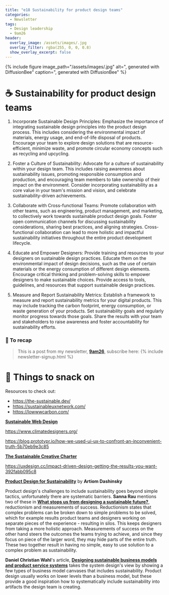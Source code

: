 ```yaml
---
title: "e18 Sustainability for product design teams"
categories:
  - Newsletter
tags:
  - Design leadership
  - 9am26
header:
  overlay_image: /assets/images/.jpg
  overlay_filter: rgba(255, 0, 0, 0.8)
  show_overlay_excerpt: false
---
```


{% include figure image_path="/assets/images/.jpg" alt=", generated with DiffusionBee" caption=", generated with DiffusionBee" %}

# ☕ Sustainability for product design teams

1.  Incorporate Sustainable Design Principles: Emphasize the importance of integrating sustainable design principles into the product design process. This includes considering the environmental impact of materials, energy usage, and end-of-life disposal of products. Encourage your team to explore design solutions that are resource-efficient, minimize waste, and promote circular economy concepts such as recycling and upcycling.
    
2.  Foster a Culture of Sustainability: Advocate for a culture of sustainability within your design team. This includes raising awareness about sustainability issues, promoting responsible consumption and production, and encouraging team members to take ownership of their impact on the environment. Consider incorporating sustainability as a core value in your team's mission and vision, and celebrate sustainability-driven achievements.
    
3.  Collaborate with Cross-functional Teams: Promote collaboration with other teams, such as engineering, product management, and marketing, to collectively work towards sustainable product design goals. Foster open communication channels for discussing sustainability considerations, sharing best practices, and aligning strategies. Cross-functional collaboration can lead to more holistic and impactful sustainability initiatives throughout the entire product development lifecycle.
    
4.  Educate and Empower Designers: Provide training and resources to your designers on sustainable design practices. Educate them on the environmental impact of design decisions, such as the use of certain materials or the energy consumption of different design elements. Encourage critical thinking and problem-solving skills to empower designers to make sustainable choices. Provide access to tools, guidelines, and resources that support sustainable design practices.
    
5.  Measure and Report Sustainability Metrics: Establish a framework to measure and report sustainability metrics for your digital products. This may include tracking the carbon footprint, energy consumption, or waste generation of your products. Set sustainability goals and regularly monitor progress towards those goals. Share the results with your team and stakeholders to raise awareness and foster accountability for sustainability efforts.
    

### 🥤 To recap

> This is a post from my newsletter, **[9am26](https://polgarp.com/categories/newsletter/)**, subscribe here:
> {% include newsletter-signup.html %}

# 🍪 Things to snack on

Resources to check out:
- https://the-sustainable.dev/
- https://sustainableuxnetwork.com/
- https://lowwwcarbon.com/ 


[**Sustainable Web Design**](https://sustainablewebdesign.org/)

https://www.climatedesigners.org/

https://blog.prototypr.io/how-we-used-ui-ux-to-confront-an-inconvenient-truth-5b70eb9e3c85



**[The Sustainable Creative Charter](https://sustainablecreativecharter.com/)**

https://uxdesign.cc/impact-driven-design-getting-the-results-you-want-392fabb095c8 



[**Product Design for Sustainability**](https://uxdesign.cc/product-design-for-sustainability-3fffbb2a7f0e) by **Artiom Dashinsky**

Product design's challenges to include sustainability goes beyond simple tactics, unfortunately there are systematic barriers. **Sanna Rau** mentions two of these in [**What stops us from designing a sustainable future?**](https://uxdesign.cc/what-stops-us-from-designing-a-sustainable-future-1f354143bc8b), reductionism and measurements of success. Reductionism states that complex problems can be broken down to simple problems to be solved, which for example results product teams and designers working on separate pieces of the experience - resulting in silos. This keeps designers from taking a more holistic approach. Measurements of success on the other hand steers the outcomes the teams trying to achieve, and since they focus on piece of the larger word, they may hide parts of the entire truth. These two together result in having no simple, easy to use solution to a complex problem as sustainability.

**Daniel Christian Wahl**'s article, [**Designing sustainable business models and product service systems**](https://medium.com/activate-the-future/designing-sustainable-business-models-and-product-service-systems-cd548328e852) takes the system design's view by showing a few types of business model canvases that includes sustainability. Product design usually works on lower levels than a business model, but these provide a good inspiration how to systematically include sustainability into artifacts the design team is creating.